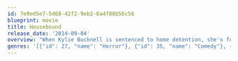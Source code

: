 ```yaml
---
id: 7e9ed5e7-5d68-42f2-9eb2-6a4f88b56c56
blueprint: movie
title: Housebound
release_date: '2014-09-04'
overview: "When Kylie Bucknell is sentenced to home detention, she's forced to come to terms with her unsociable behaviour, her blabbering mother and a hostile spirit who seems less than happy about the new living arrangement."
genres: '[{"id": 27, "name": "Horror"}, {"id": 35, "name": "Comedy"}, {"id": 53, "name": "Thriller"}]'
---
```

